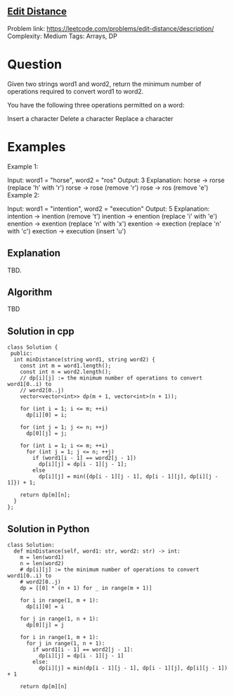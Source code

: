 ## [Edit Distance](https://leetcode.com/problems/edit-distance/description/)

Problem link: https://leetcode.com/problems/edit-distance/description/
Complexity: Medium 
Tags: Arrays, DP


# Question

Given two strings word1 and word2, return the minimum number of operations required to convert word1 to word2.

You have the following three operations permitted on a word:

Insert a character
Delete a character
Replace a character

# Examples

Example 1:

Input: word1 = "horse", word2 = "ros"
Output: 3
Explanation: 
horse -> rorse (replace 'h' with 'r')
rorse -> rose (remove 'r')
rose -> ros (remove 'e')
Example 2:

Input: word1 = "intention", word2 = "execution"
Output: 5
Explanation: 
intention -> inention (remove 't')
inention -> enention (replace 'i' with 'e')
enention -> exention (replace 'n' with 'x')
exention -> exection (replace 'n' with 'c')
exection -> execution (insert 'u')

## Explanation

TBD.

## Algorithm

TBD

## Solution in cpp
```
class Solution {
 public:
  int minDistance(string word1, string word2) {
    const int m = word1.length();
    const int n = word2.length();
    // dp[i][j] := the minimum number of operations to convert word1[0..i) to
    // word2[0..j)
    vector<vector<int>> dp(m + 1, vector<int>(n + 1));

    for (int i = 1; i <= m; ++i)
      dp[i][0] = i;

    for (int j = 1; j <= n; ++j)
      dp[0][j] = j;

    for (int i = 1; i <= m; ++i)
      for (int j = 1; j <= n; ++j)
        if (word1[i - 1] == word2[j - 1])
          dp[i][j] = dp[i - 1][j - 1];
        else
          dp[i][j] = min({dp[i - 1][j - 1], dp[i - 1][j], dp[i][j - 1]}) + 1;

    return dp[m][n];
  }
};
```

## Solution in Python
```
class Solution:
  def minDistance(self, word1: str, word2: str) -> int:
    m = len(word1)
    n = len(word2)
    # dp[i][j] := the minimum number of operations to convert word1[0..i) to
    # word2[0..j)
    dp = [[0] * (n + 1) for _ in range(m + 1)]

    for i in range(1, m + 1):
      dp[i][0] = i

    for j in range(1, n + 1):
      dp[0][j] = j

    for i in range(1, m + 1):
      for j in range(1, n + 1):
        if word1[i - 1] == word2[j - 1]:
          dp[i][j] = dp[i - 1][j - 1]
        else:
          dp[i][j] = min(dp[i - 1][j - 1], dp[i - 1][j], dp[i][j - 1]) + 1

    return dp[m][n]
```	
